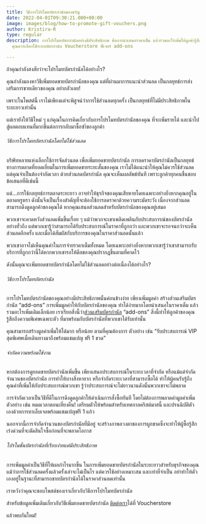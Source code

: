 ```yaml
---
title: วิธีการโปรโมทบัตรกํานัลของขวัญ
date: 2022-04-01T09:30:21.000+00:00
image: images/blog/how-to-promote-gift-vouchers.png
author: Kristira-R
type: regular
description: การโปรโมทบัตรกํานัลอย่างมีประสิทธิภาพ คือการนำเสนอราคาเต็ม แล้วรวมอะไรเพิ่มให้ลูกค้ารู้สึกถึงความพิเศษเฉพาะตัว!
  คุณควรเลือกใช้ระบบบัตรกำนัล Voucherstore ฟีเจอร์ add-ons

---
```

ถ้าคุณกำลังสงสัยว่าจะโปรโมทบัตรกํานัลได้อย่างไร?

คุณกําลังมองหาวิธีเพิ่มยอดขายบัตรกํานัลของคุณ แต่ที่ผ่านมาการแนะนำส่วนลด เป็นกลยุทธ์การส่งเสริมการขายเดียวของคุณ อย่ากลัวเลย! 

เพราะในโพสต์นี้ เราไม่เพียงแต่จะพิสูจน์ว่าการใช้ส่วนลดทุกครั้ง เป็นกลยุทธ์ที่ไม่มีประสิทธิภาพในระยะยาวเท่านั้น 

แต่เรายังให้วิธีใหม่ ๆ แก่คุณในการคิดเกี่ยวกับการโปรโมทบัตรกํานัลของคุณ ที่จะเพิ่มรายได้ และนําไปสู่ผลตอบแทนที่มากขึ้นต่อการกลับมาซื้อซำ้ของลูกค้า

###### วิธีการโปรโมทบัตรกํานัลโดยไม่ใช้ส่วนลด

บริษัทหลายแห่งเลือกใช้การจัดส่วนลด เพื่อเพิ่มยอดขายบัตรกํานัล การลดราคาบัตรกํานัลเป็นกลยุทธ์ทางการตลาดที่ยอดเยี่ยมในการเพิ่มยอดขายระยะสั้นของคุณ เราไม่ได้แนะนําให้คุณไม่ควรใช้ส่วนลด แต่คุณจำเป็นต้องจำกัดเวลา ด้วยส่วนลดบัตรกำนัล คุณจะเห็นผลลัพธ์ทันที เพราะลูกค้าทุกคนชื่นชอบข้อเสนอที่ดีเช่นนี้

แต่…การใช้กลยุทธ์การตลาดระยะยาว อาจทําให้ธุรกิจของคุณเสียหายโดยเฉพาะอย่างยิ่งหากคุณอยู่ในตลาดหรูหรา ดังนั้นจึงเป็นเรื่องสําคัญที่จะต้องใช้การลดราคาด้วยความระมัดระวัง เนื่องจากส่วนลดสามารถดึงดูดลูกค้าของคุณได้ หากคุณเสนอส่วนลดสําหรับบัตรกํานัลของคุณอยู่เสมอ 

พวกเขาจะคาดหวังส่วนลดเพิ่มขึ้นเรื่อย ๆ แม้ว่าพวกจะเขาเพลิดเพลินกับประสบการณ์ของบัตรกํานัลอย่างทั่วถึง แต่พวกเขารู้ว่าสามารถได้รับประสบการณ์ในราคาที่ถูกกว่า และพวกเขาจะรอจนกว่าจะเห็นส่วนลดอีกครั้ง และเมื่อได้สัมผัสกับบริการของคุณในราคาส่วนลดนั้นแล้ว 

พวกเขาอาจไม่เห็นคุณค่าในการจ่ายราคาเต็มทั้งหมด โดยเฉพาะอย่างยิ่งหากพวกเขารู้ว่าเขาสามารถรับบริการที่ถูกกว่านี้ได้หากพวกเขารอให้ดีลของคุณปรากฏขึ้นตามที่คาดไว้ 

ดังนั้นคุณจะเพิ่มยอดขายบัตรกำนัลโดยไม่ใช้ส่วนลดอย่างต่อเนื่องได้อย่างไร?

###### วิธีการโปรโมทบัตรกํานัล

การโปรโมทบัตรกํานัลของคุณอย่างมีประสิทธิภาพนั้นค่อนข้างง่าย เพียงเพิ่มมูลค่า สร้างส่วนเสริมบัตรกํานัล “add-ons” การเพิ่มมูลค่าให้กับบัตรกำนัลของคุณ ทำได้ง่ายมากโดยนำเสนอในราคาเต็ม แล้วรวมอะไรเพิ่มเติมเล็กน้อย เราเรียกสิ่งนี้ว่า[ส่วนเสริมบัตรกํานัล](blog/gift-voucher-cross-sell/) “add-ons” สิ่งนี้ทำให้ลูกค้าของคุณรู้สึกถึงความพิเศษเฉพาะตัว ที่มาพร้อมกับบัตรกำนัลที่พวกเขาได้รับเท่านั้น 

คุณสามารถสร้างมูลค่าเพิ่มให้ได้มาก หรือน้อย ตามที่คุณต้องการ ตัวอย่าง เช่น “รับประสบการณ์ VIP สุดพิเศษเมื่อเดินทางมาถึงพร้อมแชมเปญ ฟรี 1 ขวด”

###### จํากัดความพร้อมใช้งาน

หากต้องการดูยอดขายบัตรกํานัลเพิ่มขึ้น เพียงเสนอประสบการณ์ในระยะเวลาที่จํากัด หรือแม้แต่จำกัดจำนวนของบัตรกำนัล การทําให้บางสิ่งหายาก หรือจํากัดระยะเวลาที่สามารถซื้อได้ ทําให้ผู้คนรับรู้ถึงคุณค่าที่เพิ่มให้กับประสบการณ์พวกเขา รู้ว่าประสบการณ์จะไม่ยาวนานดังนั้นพวกเขาจะไม่พลาด

การจํากัดเวลาเป็นวิธีที่ดีในการดึงดูดลูกค้าให้ดําเนินการสั่งซื้อทันที โดยไม่ต้องการพลาดค่ามูลค่าเพิ่ม ตัวอย่าง เช่น หมดเวลาตอนเที่ยงคืน! เตรียมตัวให้พร้อมสําหรับเทศกาลคริสต์มาสนี้ และปรนนิบัติตัวเองด้วยการทาเล็บเจลพร้อมแชมเปญฟรี 1 แก้ว 

นอกจากนี้การจํากัดจํานวนของบัตรกํานัลที่มีอยู่ จะสร้างภาพลวงตาของการผูกขาดซึ่งจะทําให้ผู้ซื้อรู้สึกเร่งด่วนที่จะตัดสินใจซื้อก่อนที่จะพลาดโอกาส

###### โปรโมชั่นบัตรกํานัลที่เรียบง่ายแต่มีประสิทธิภาพ

การเพิ่มมูลค่าเป็นวิธีที่ให้ผลกำไรมากขึ้น ในการเพิ่มยอดขายบัตรกำนัลในระยะยาวสำหรับธุรกิจของคุณ แม้ว่าการใช้ส่วนลดครั้งแล้วครั้งเล่าจะไม่เป็นไร แต่ควรใช้อย่างเหมาะสม และเท่าที่จําเป็น อย่าทําให้ตัวเองอยู่ในฐานะที่สามารถขายบัตรกํานัลได้ในราคาส่วนลดเท่านั้น

เราหวังว่าคุณจะชอบโพสต์ของเราเกี่ยวกับวิธีการโปรโมทบัตรกำนัล

สำหรับข้อมูลเพิ่มเติมเกี่ยวกับวิธีเพิ่มยอดขายบัตรกำนัล [ติดต่อเรา](contact/)ได้ที่ Voucherstore 

แล้วพบกันใหม่!